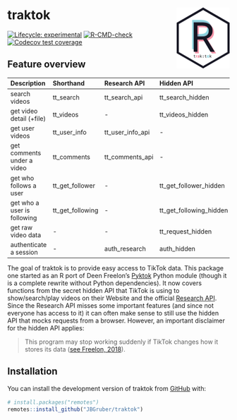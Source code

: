 
<!-- README.md is generated from README.Rmd. Please edit that file -->

# traktok <img src="man/figures/logo.png" align="right" height="138" alt="" />

<!-- badges: start -->

[![Lifecycle:
experimental](https://img.shields.io/badge/lifecycle-experimental-orange.svg)](https://lifecycle.r-lib.org/articles/stages.html#experimental)
[![R-CMD-check](https://github.com/JBGruber/traktok/actions/workflows/R-CMD-check.yaml/badge.svg)](https://github.com/JBGruber/traktok/actions/workflows/R-CMD-check.yaml)
[![Codecov test
coverage](https://codecov.io/gh/JBGruber/traktok/branch/main/graph/badge.svg)](https://codecov.io/gh/JBGruber/traktok?branch=main)
<!-- badges: end -->

## Feature overview

| Description                 | Shorthand        | Research API       | Hidden API              |
|:----------------------------|:-----------------|:-------------------|:------------------------|
| search videos               | tt_search        | tt_search_api      | tt_search_hidden        |
| get video detail (+file)    | tt_videos        | \-                 | tt_videos_hidden        |
| get user videos             | tt_user_info     | tt_user_info_api   | \-                      |
| get comments under a video  | tt_comments      | tt_comments_api    | \-                      |
| get who follows a user      | tt_get_follower  | \-                 | tt_get_follower_hidden  |
| get who a user is following | tt_get_following | \-                 | tt_get_following_hidden |
| get raw video data          | \-               | \-                 | tt_request_hidden       |
| authenticate a session      | \-               | auth_research      | auth_hidden             |

The goal of traktok is to provide easy access to TikTok data. This
package one started as an R port of Deen Freelon’s
[Pyktok](https://github.com/dfreelon/pyktok) Python module (though it is
a complete rewrite without Python dependencies). It now covers functions
from the secret hidden API that TikTok is using to show/search/play
videos on their Website and the official [Research
API](https://developers.tiktok.com/products/research-api/). Since the
Research API misses some important features (and since not everyone has
access to it) it can often make sense to still use the hidden API that
mocks requests from a browser. However, an important disclaimer for the
hidden API applies:

> This program may stop working suddenly if TikTok changes how it stores
> its data ([see Freelon,
> 2018](https://osf.io/preprints/socarxiv/56f4q/)).

## Installation

You can install the development version of traktok from
[GitHub](https://github.com/) with:

``` r
# install.packages("remotes")
remotes::install_github("JBGruber/traktok")
```
